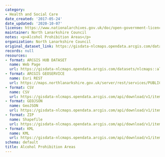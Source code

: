 ```yaml
---
category:
- Health and Social Care
date_created: '2017-05-24'
date_updated: '2020-10-07'
license: https://www.nationalarchives.gov.uk/doc/open-government-licence/version/3/
maintainer: North Lanarkshire Council
notes: <p>Alcohol Prohibition Areas</p>
organization: North Lanarkshire Council
original_dataset_link: https://gisdata-nlcmaps.opendata.arcgis.com/datasets/nlcmaps::alcohol-prohibition-areas
records: null
resources:
- format: ARCGIS HUB DATASET
  name: Web Page
  url: https://gisdata-nlcmaps.opendata.arcgis.com/datasets/nlcmaps::alcohol-prohibition-areas
- format: ARCGIS GEOSERVICE
  name: Esri REST
  url: https://maps.northlanarkshire.gov.uk/server/rest/services/PUBLIC/OPEN_DATA_LAYERS/FeatureServer/16
- format: CSV
  name: CSV
  url: https://gisdata-nlcmaps.opendata.arcgis.com/api/download/v1/items/2b66a762bafd4533884e986a055989f1/csv?layers=16
- format: GEOJSON
  name: GeoJSON
  url: https://gisdata-nlcmaps.opendata.arcgis.com/api/download/v1/items/2b66a762bafd4533884e986a055989f1/geojson?layers=16
- format: ZIP
  name: Shapefile
  url: https://gisdata-nlcmaps.opendata.arcgis.com/api/download/v1/items/2b66a762bafd4533884e986a055989f1/shapefile?layers=16
- format: KML
  name: KML
  url: https://gisdata-nlcmaps.opendata.arcgis.com/api/download/v1/items/2b66a762bafd4533884e986a055989f1/kml?layers=16
schema: default
title: Alcohol Prohibition Areas
---
```

